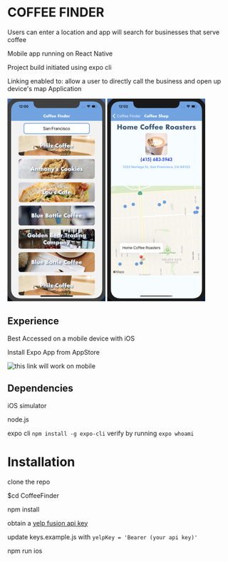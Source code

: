 # COFFEE FINDER

Users can enter a location and app will search for businesses that serve coffee

Mobile app running on React Native

Project build initiated using expo cli

Linking enabled to: allow a user to directly call the business and open up device's map Application

![Home Screen ](./CoffeeFinder/assets/HomeScreen1.png) ![Store Screen](./CoffeeFinder/assets/StoreScreen1.png)

## Experience

Best Accessed on a mobile device with iOS

Install Expo App from AppStore

![this link will work on mobile](exp://exp.host/@gonzalrm/CoffeeFinder)

## Dependencies

iOS simulator

node.js

expo cli `npm install -g expo-cli` verify by running `expo whoami`

# Installation

clone the repo

\$cd CoffeeFinder

npm install

obtain a [yelp fusion api key](https://www.yelp.com/fusion)

update keys.example.js with `yelpKey = 'Bearer (your api key)'`

npm run ios
